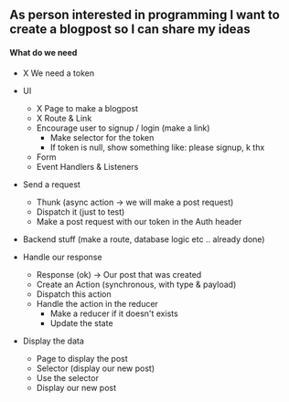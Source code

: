 ## As person interested in programming I want to create a blogpost so I can share my ideas

#### What do we need

- X We need a token

- UI

  - X Page to make a blogpost
  - X Route & Link
  - Encourage user to signup / login (make a link)
    - Make selector for the token
    - If token is null, show something like: please signup, k thx
  - Form
  - Event Handlers & Listeners

- Send a request

  - Thunk (async action -> we will make a post request)
  - Dispatch it (just to test)
  - Make a post request with our token in the Auth header

- Backend stuff (make a route, database logic etc .. already done)

- Handle our response

  - Response (ok) -> Our post that was created
  - Create an Action (synchronous, with type & payload)
  - Dispatch this action
  - Handle the action in the reducer
    - Make a reducer if it doesn't exists
    - Update the state

- Display the data

  - Page to display the post
  - Selector (display our new post)
  - Use the selector
  - Display our new post
